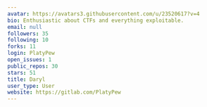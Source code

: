 ```yaml
---
avatar: https://avatars3.githubusercontent.com/u/23520617?v=4
bio: Enthusiastic about CTFs and everything exploitable.
email: null
followers: 35
following: 10
forks: 11
login: PlatyPew
open_issues: 1
public_repos: 30
stars: 51
title: Daryl
user_type: User
website: https://gitlab.com/PlatyPew
---
```

